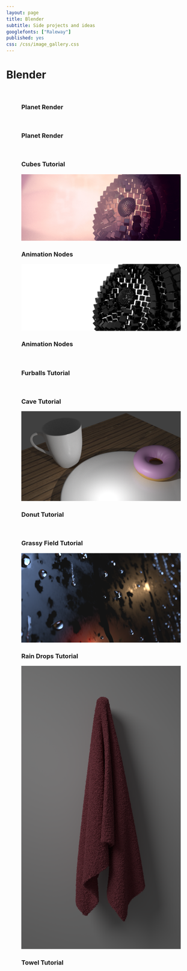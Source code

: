 ```yaml
---
layout: page
title: Blender
subtitle: Side projects and ideas
googlefonts: ["Raleway"]
published: yes
css: /css/image_gallery.css
---
```


# Blender

<section>

<figure class="snip1585">
  <img src="/img/adv_planet_initial_scene.png" alt="" />
  <figcaption>
    <h3><span>Planet</span> Render</h3>
  </figcaption>
  <a href="/img/adv_planet_initial_scene.png"></a>
</figure>

<figure class="snip1585">
  <img src="/img/adv_planet_plain_compressed3440x1440.png" alt="" />
  <figcaption>
    <h3><span>Planet</span> Render</h3>
  </figcaption>
  <a href="/img/adv_planet_plain_compressed3440x1440.png"></a>
</figure>

<figure class="snip1585">
  <img src="/img/cube_34401440.png" alt="" />
  <figcaption>
    <h3>Cubes <span>Tutorial</span></h3>
  </figcaption>
  <a href="/img/cube_34401440.png"></a>
</figure>

<figure class="snip1585"><img src="/img/implodev3_recolor_compressed.jpg" alt="" />
  <figcaption>
    <h3><span>Animation</span> Nodes</h3>
  </figcaption>
  <a href="/img/implodev3_recolor_compressed.jpg"></a>
</figure>

<figure class="snip1585"><img src="/img/implosion_3440x1440.png" alt="" />
  <figcaption>
    <h3><span>Animation</span> Nodes</h3>
  </figcaption>
  <a href="/img/implosion_3440x1440.png"></a>
</figure>

<figure class="snip1585">
  <img src="/img/furballs_1.png" alt="" />
  <figcaption>
    <h3>Furballs <span>Tutorial</span></h3>
  </figcaption>
  <a href="/img/furballs_1.png"></a>
</figure>

<figure class="snip1585">
  <img src="/img/cave.png" alt="" />
  <figcaption>
    <h3>Cave <span>Tutorial</span></h3>
  </figcaption>
  <a href="/img/cave.png"></a>
</figure>

<figure class="snip1585">
  <img src="/img/donut.png" alt="" />
  <figcaption>
    <h3>Donut <span>Tutorial</span></h3>
  </figcaption>
  <a href="/img/donut.png"></a>
</figure>

<figure class="snip1585">
  <img src="/img/grassyfield01.png" alt="" />
  <figcaption>
    <h3>Grassy Field <span>Tutorial</span></h3>
  </figcaption>
  <a href="/img/grassyfield01.png"></a>
</figure>

<figure class="snip1585">
  <img src="/img/raindropsfull.png" alt="" />
  <figcaption>
    <h3>Rain Drops <span>Tutorial</span></h3>
  </figcaption>
  <a href="/img/raindropsfull.png"></a>
</figure>


<figure class="snip1585">
  <img src="/img/towel.png" alt="" />
  <figcaption>
    <h3>Towel <span>Tutorial</span></h3>
  </figcaption>
  <a href="/img/towel.png"></a>
</figure>

</section>
